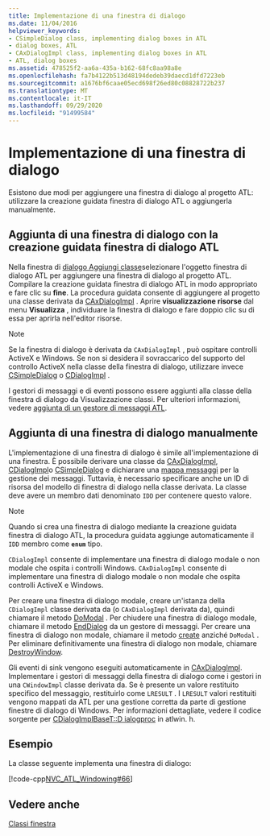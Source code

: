 ```yaml
---
title: Implementazione di una finestra di dialogo
ms.date: 11/04/2016
helpviewer_keywords:
- CSimpleDialog class, implementing dialog boxes in ATL
- dialog boxes, ATL
- CAxDialogImpl class, implementing dialog boxes in ATL
- ATL, dialog boxes
ms.assetid: 478525f2-aa6a-435a-b162-68fc8aa98a8e
ms.openlocfilehash: fa7b4122b513d48194dedeb39daecd1dfd7223eb
ms.sourcegitcommit: a1676bf6caae05ecd698f26ed80c08828722b237
ms.translationtype: MT
ms.contentlocale: it-IT
ms.lasthandoff: 09/29/2020
ms.locfileid: "91499584"
---
```

# <a name="implementing-a-dialog-box"></a>Implementazione di una finestra di dialogo

Esistono due modi per aggiungere una finestra di dialogo al progetto ATL: utilizzare la creazione guidata finestra di dialogo ATL o aggiungerla manualmente.

## <a name="adding-a-dialog-box-with-the-atl-dialog-wizard"></a>Aggiunta di una finestra di dialogo con la creazione guidata finestra di dialogo ATL

Nella finestra di [dialogo Aggiungi classe](../ide/adding-a-class-visual-cpp.md#add-class-dialog-box)selezionare l'oggetto finestra di dialogo ATL per aggiungere una finestra di dialogo al progetto ATL. Compilare la creazione guidata finestra di dialogo ATL in modo appropriato e fare clic su **fine**. La procedura guidata consente di aggiungere al progetto una classe derivata da [CAxDialogImpl](../atl/reference/caxdialogimpl-class.md) . Aprire **visualizzazione risorse** dal menu **Visualizza** , individuare la finestra di dialogo e fare doppio clic su di essa per aprirla nell'editor risorse.

> [!NOTE]
> Se la finestra di dialogo è derivata da `CAxDialogImpl` , può ospitare controlli ActiveX e Windows. Se non si desidera il sovraccarico del supporto del controllo ActiveX nella classe della finestra di dialogo, utilizzare invece [CSimpleDialog](../atl/reference/csimpledialog-class.md) o [CDialogImpl](../atl/reference/cdialogimpl-class.md) .

I gestori di messaggi e di eventi possono essere aggiunti alla classe della finestra di dialogo da Visualizzazione classi. Per ulteriori informazioni, vedere [aggiunta di un gestore di messaggi ATL](../atl/adding-an-atl-message-handler.md).

## <a name="adding-a-dialog-box-manually"></a>Aggiunta di una finestra di dialogo manualmente

L'implementazione di una finestra di dialogo è simile all'implementazione di una finestra. È possibile derivare una classe da [CAxDialogImpl](../atl/reference/caxdialogimpl-class.md), [CDialogImpl](../atl/reference/cdialogimpl-class.md)o [CSimpleDialog](../atl/reference/csimpledialog-class.md) e dichiarare una [mappa messaggi](../atl/message-maps-atl.md) per la gestione dei messaggi. Tuttavia, è necessario specificare anche un ID di risorsa del modello di finestra di dialogo nella classe derivata. La classe deve avere un membro dati denominato `IDD` per contenere questo valore.

> [!NOTE]
> Quando si crea una finestra di dialogo mediante la creazione guidata finestra di dialogo ATL, la procedura guidata aggiunge automaticamente il `IDD` membro come **`enum`** tipo.

`CDialogImpl` consente di implementare una finestra di dialogo modale o non modale che ospita i controlli Windows. `CAxDialogImpl` consente di implementare una finestra di dialogo modale o non modale che ospita controlli ActiveX e Windows.

Per creare una finestra di dialogo modale, creare un'istanza della `CDialogImpl` classe derivata da (o `CAxDialogImpl` derivata da), quindi chiamare il metodo [DoModal](../atl/reference/cdialogimpl-class.md#domodal) . Per chiudere una finestra di dialogo modale, chiamare il metodo [EndDialog](../atl/reference/cdialogimpl-class.md#enddialog) da un gestore di messaggi. Per creare una finestra di dialogo non modale, chiamare il metodo [create](../atl/reference/cdialogimpl-class.md#create) anziché `DoModal` . Per eliminare definitivamente una finestra di dialogo non modale, chiamare [DestroyWindow](../atl/reference/cdialogimpl-class.md#destroywindow).

Gli eventi di sink vengono eseguiti automaticamente in [CAxDialogImpl](../atl/reference/caxdialogimpl-class.md). Implementare i gestori di messaggi della finestra di dialogo come i gestori in una `CWindowImpl` classe derivata da. Se è presente un valore restituito specifico del messaggio, restituirlo come `LRESULT` . I `LRESULT` valori restituiti vengono mappati da ATL per una gestione corretta da parte di gestione finestre di dialogo di Windows. Per informazioni dettagliate, vedere il codice sorgente per [CDialogImplBaseT::D ialogproc](../atl/reference/cdialogimpl-class.md#dialogproc) in atlwin. h.

## <a name="example"></a>Esempio

La classe seguente implementa una finestra di dialogo:

[!code-cpp[NVC_ATL_Windowing#66](../atl/codesnippet/cpp/implementing-a-dialog-box_1.h)]

## <a name="see-also"></a>Vedere anche

[Classi finestra](../atl/atl-window-classes.md)
